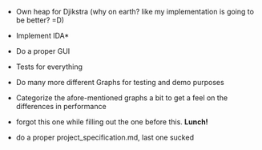 - Own heap for Djikstra
(why on earth? like my implementation is going to be better? =D)

- Implement IDA*

- Do a proper GUI

- Tests for everything

- Do many more different Graphs for testing and demo purposes

- Categorize the afore-mentioned graphs a bit to get a feel on the differences in performance

- forgot this one while filling out the one before this. **Lunch!**

- do a proper project_specification.md, last one sucked
